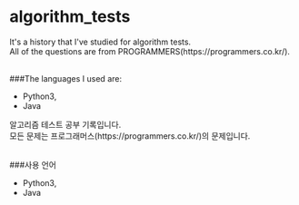# algorithm_tests
<p>It's a history that I've studied for algorithm tests.</br>
All of the questions are from PROGRAMMERS(https://programmers.co.kr/).</p>
</br>
###The languages I used are:<ul>
<li>Python3,</li>
<li>Java</li>
</ul>

<p>알고리즘 테스트 공부 기록입니다.</br>
모든 문제는 프로그래머스(https://programmers.co.kr/)의 문제입니다.</p>
</br>
###사용 언어<ul>
<li>Python3,</li>
<li>Java</li>
</ul>
